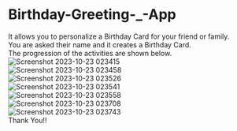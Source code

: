 # Birthday-Greeting-_-App
It allows you to personalize a Birthday Card for your friend or family.<br> You are asked their name and it creates a Birthday Card.<br>
The progression of the activities are shown below.
![Screenshot 2023-10-23 023415](https://github.com/Srishti003/Birthday-Greeting-_-App/assets/90563430/6818ca64-dc30-4f89-aae2-1b83086a1e83)
<br>
![Screenshot 2023-10-23 023458](https://github.com/Srishti003/Birthday-Greeting-_-App/assets/90563430/190d2134-6e97-49e2-86a5-bef02ec125e0)
<br>
![Screenshot 2023-10-23 023526](https://github.com/Srishti003/Birthday-Greeting-_-App/assets/90563430/d497641f-ada4-4efe-a136-13de8d7bf9e8)
<br>
![Screenshot 2023-10-23 023541](https://github.com/Srishti003/Birthday-Greeting-_-App/assets/90563430/273d6b78-6c36-4a3a-9fc2-b3b38c4f108c)
<br>
![Screenshot 2023-10-23 023558](https://github.com/Srishti003/Birthday-Greeting-_-App/assets/90563430/666e7ac0-8669-4feb-9ec5-96be361a65c4)
<br>
![Screenshot 2023-10-23 023708](https://github.com/Srishti003/Birthday-Greeting-_-App/assets/90563430/f5eb7198-e367-4d1c-8036-bf232901a7b7)
<br>
![Screenshot 2023-10-23 023743](https://github.com/Srishti003/Birthday-Greeting-_-App/assets/90563430/1afffa90-b8ae-46dd-b92f-7dc0d19b4cc6)
<br>
Thank You!!
